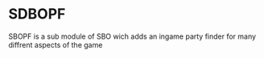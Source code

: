 # SDBOPF
SBOPF is a sub module of SBO wich adds an ingame party finder for many diffrent aspects of the game
